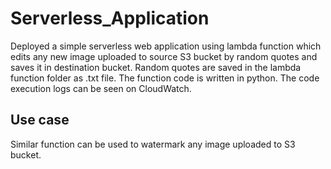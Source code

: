 # Serverless_Application

Deployed a simple serverless web application using lambda function which
edits any new image uploaded to source S3 bucket by random quotes and saves it in
destination bucket. Random quotes are saved in the lambda function folder as .txt
file. The function code is written in python. The code execution logs can be seen on
CloudWatch.

## Use case

Similar function can be used to watermark any image uploaded to S3 bucket.
